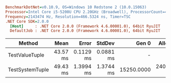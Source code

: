 ``` ini

BenchmarkDotNet=v0.10.9, OS=Windows 10 Redstone 2 (10.0.15063)
Processor=Intel Core i5-5200U CPU 2.20GHz (Broadwell), ProcessorCount=4
Frequency=2143474 Hz, Resolution=466.5324 ns, Timer=TSC
.NET Core SDK=2.0.0
  [Host]     : .NET Core 2.0.0 (Framework 4.6.00001.0), 64bit RyuJIT
  DefaultJob : .NET Core 2.0.0 (Framework 4.6.00001.0), 64bit RyuJIT


```
 |          Method |     Mean |     Error |    StdDev |      Gen 0 |  Allocated |
 |---------------- |---------:|----------:|----------:|-----------:|-----------:|
 |  TestValueTuple | 43.57 ms | 0.1129 ms | 0.0881 ms |          - |      136 B |
 | TestSystemTuple | 49.43 ms | 1.3994 ms | 1.3744 ms | 15250.0000 | 24000136 B |
